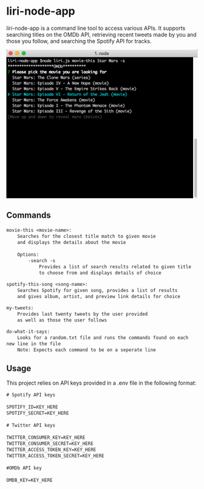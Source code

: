 # liri-node-app

liri-node-app is a command line tool to access various APIs. It supports searching titles on the OMDb API, retrieving recent tweets made by you and those you follow, and searching the Spotify API for tracks.

![Movie Search Example](screenshots/example1.png)

## Commands

```
movie-this <movie-name>: 
	Searches for the closest title match to given movie 
	and displays the details about the movie
	
	Options: 
		-search -s 
			Provides a list of search results related to given title
			to choose from and displays details of choice
```
```
spotify-this-song <song-name>:
	Searches Spotify for given song, provides a list of results
	and gives album, artist, and preview link details for choice
```
```
my-tweets: 
	Provides last twenty tweets by the user provided
	as well as those the user follows
```
```
do-what-it-says: 
	Looks for a random.txt file and runs the commands found on each new line in the file
	Note: Expects each command to be on a seperate line
```

## Usage

This project relies on API keys provided in a .env file in the following format:

```
# Spotify API keys

SPOTIFY_ID=KEY_HERE
SPOTIFY_SECRET=KEY_HERE

# Twitter API keys

TWITTER_CONSUMER_KEY=KEY_HERE
TWITTER_CONSUMER_SECRET=KEY_HERE
TWITTER_ACCESS_TOKEN_KEY=KEY_HERE
TWITTER_ACCESS_TOKEN_SECRET=KEY_HERE

#OMDb API key

OMDB_KEY=KEY_HERE
```

